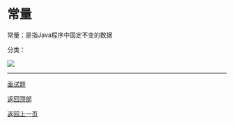# 常量

常量：是指Java程序中固定不变的数据

分类：

![](img/常量分类.png)

------

[面试题](Interview.md)

[返回顶部](#变量与数据类型)

[返回上一页](../../KnowledgePoint.md)
